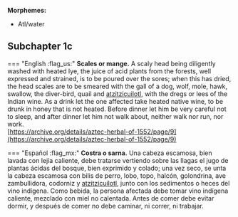 
**Morphemes:**

- Atl/water

## Subchapter 1c  

=== "English :flag_us:"
    **Scales or mange.** A scaly head being diligently washed with heated lye, the juice of acid plants from the forests, well expressed and strained, is to be poured over the sores; when this has dried, the head scales are to be smeared with the gall of a dog, wolf, mole, hawk, swallow, the diver-bird, quail and [atzitzicuilotl](atzitzicuilotl.md), with the dregs or lees of the Indian wine. As a drink let the one affected take heated native wine, to be drunk in honey that is not heated. Before dinner let him be very careful not to sleep, and after dinner let him not walk about, neither walk nor run, nor work.  
    [https://archive.org/details/aztec-herbal-of-1552/page/9](https://archive.org/details/aztec-herbal-of-1552/page/9)  


=== "Español :flag_mx:"
    **Costra o sarna.**  Una cabeza escamosa, bien lavada con lejía caliente, debe tratarse vertiendo sobre las llagas el jugo de plantas ácidas del bosque, bien exprimido y colado; una vez seco, se unta la cabeza escamosa con bilis de perro, lobo, topo, halcón, golondrina, ave zambullidora, codorniz y [atzitzicuilotl](atzitzicuilotl.md), junto con los sedimentos o heces del vino indígena. Como bebida, la persona afectada debe tomar vino indígena caliente, mezclado con miel no calentada. Antes de comer debe evitar dormir, y después de comer no debe caminar, ni correr, ni trabajar.  

